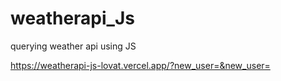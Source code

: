 # weatherapi_Js
querying weather api using JS


https://weatherapi-js-lovat.vercel.app/?new_user=&new_user=
